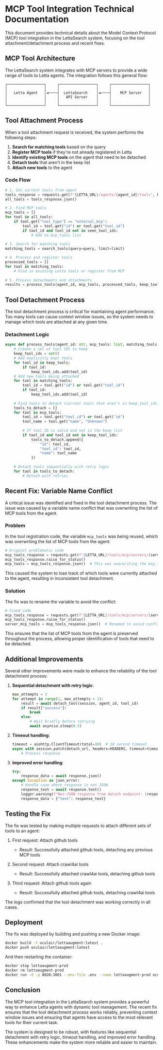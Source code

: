# MCP Tool Integration Technical Documentation

This document provides technical details about the Model Context Protocol (MCP) tool integration in the LettaSearch system, focusing on the tool attachment/detachment process and recent fixes.

## MCP Tool Architecture

The LettaSearch system integrates with MCP servers to provide a wide range of tools to Letta agents. The integration follows this general flow:

```
┌─────────────────┐     ┌─────────────────┐     ┌─────────────────┐
│                 │     │                 │     │                 │
│   Letta Agent   │◄────┤  LettaSearch    │◄────┤    MCP Server   │
│                 │     │   API Server    │     │                 │
│                 │     │                 │     │                 │
└─────────────────┘     └─────────────────┘     └─────────────────┘
```

## Tool Attachment Process

When a tool attachment request is received, the system performs the following steps:

1. **Search for matching tools** based on the query
2. **Register MCP tools** if they're not already registered in Letta
3. **Identify existing MCP tools** on the agent that need to be detached
4. **Detach tools** that aren't in the keep list
5. **Attach new tools** to the agent

### Code Flow

```python
# 1. Get current tools from agent
tools_response = requests.get(f"{LETTA_URL}/agents/{agent_id}/tools", headers=HEADERS)
all_tools = tools_response.json()

# 2. Find MCP tools
mcp_tools = []
for tool in all_tools:
    if tool.get("tool_type") == "external_mcp":
        tool_id = tool.get("id") or tool.get("tool_id")
        if tool_id and tool_id not in seen_tool_ids:
            # Add to mcp_tools list
            
# 3. Search for matching tools
matching_tools = search_tools(query=query, limit=limit)

# 4. Process and register tools
processed_tools = []
for tool in matching_tools:
    # Find in existing Letta tools or register from MCP
    
# 5. Process detachments and attachments
results = process_tools(agent_id, mcp_tools, processed_tools, keep_tools)
```

## Tool Detachment Process

The tool detachment process is critical for maintaining agent performance. Too many tools can cause context window issues, so the system needs to manage which tools are attached at any given time.

### Detachment Logic

```python
async def process_tools(agent_id: str, mcp_tools: list, matching_tools: list, keep_tools: list = None):
    # Create a set of tool IDs to keep
    keep_tool_ids = set()
    # Add explicitly kept tools
    for tool_id in keep_tools:
        if tool_id:
            keep_tool_ids.add(tool_id)
    # Add new tools being attached
    for tool in matching_tools:
        tool_id = tool.get("id") or tool.get("tool_id")
        if tool_id:
            keep_tool_ids.add(tool_id)
    
    # Find tools to detach (current tools that aren't in keep_tool_ids)
    tools_to_detach = []
    for tool in mcp_tools:
        tool_id = tool.get("tool_id") or tool.get("id")
        tool_name = tool.get("name", "Unknown")
        
        # If tool ID is valid and not in the keep list
        if tool_id and tool_id not in keep_tool_ids:
            tools_to_detach.append({
                "id": tool_id,
                "tool_id": tool_id,
                "name": tool_name
            })
    
    # Detach tools sequentially with retry logic
    for tool in tools_to_detach:
        # Detach with retries
```

## Recent Fix: Variable Name Conflict

A critical issue was identified and fixed in the tool detachment process. The issue was caused by a variable name conflict that was overwriting the list of MCP tools from the agent.

### Problem

In the tool registration code, the variable `mcp_tools` was being reused, which was overwriting the list of MCP tools from the agent:

```python
# Original problematic code
mcp_tools_response = requests.get(f"{LETTA_URL}/tools/mcp/servers/{server_name}/tools", headers=HEADERS)
mcp_tools_response.raise_for_status()
mcp_tools = mcp_tools_response.json()  # This was overwriting the mcp_tools list!
```

This caused the system to lose track of which tools were currently attached to the agent, resulting in inconsistent tool detachment.

### Solution

The fix was to rename the variable to avoid the conflict:

```python
# Fixed code
mcp_tools_response = requests.get(f"{LETTA_URL}/tools/mcp/servers/{server_name}/tools", headers=HEADERS)
mcp_tools_response.raise_for_status()
server_mcp_tools = mcp_tools_response.json()  # Renamed to avoid conflict
```

This ensures that the list of MCP tools from the agent is preserved throughout the process, allowing proper identification of tools that need to be detached.

## Additional Improvements

Several other improvements were made to enhance the reliability of the tool detachment process:

1. **Sequential detachment with retry logic**:
   ```python
   max_attempts = 3
   for attempt in range(1, max_attempts + 1):
       result = await detach_tool(session, agent_id, tool_id)
       if result["success"]:
           break
       else:
           # Wait briefly before retrying
           await asyncio.sleep(0.5)
   ```

2. **Timeout handling**:
   ```python
   timeout = aiohttp.ClientTimeout(total=10)  # 10 second timeout
   async with session.patch(detach_url, headers=HEADERS, timeout=timeout) as response:
       # Process response
   ```

3. **Improved error handling**:
   ```python
   try:
       response_data = await response.json()
   except Exception as json_error:
       # Handle case where response is not JSON
       response_text = await response.text()
       logger.warning(f"Non-JSON response from detach endpoint: {response_text}")
       response_data = {"text": response_text}
   ```

## Testing the Fix

The fix was tested by making multiple requests to attach different sets of tools to an agent:

1. First request: Attach github tools
   - Result: Successfully attached github tools, detaching any previous MCP tools

2. Second request: Attach crawl4ai tools
   - Result: Successfully attached crawl4ai tools, detaching github tools

3. Third request: Attach github tools again
   - Result: Successfully attached github tools, detaching crawl4ai tools

The logs confirmed that the tool detachment was working correctly in all cases.

## Deployment

The fix was deployed by building and pushing a new Docker image:

```bash
docker build -t oculair/lettaaugment:latest .
docker push oculair/lettaaugment:latest
```

And then restarting the container:

```bash
docker stop lettaaugment-prod
docker rm lettaaugment-prod
docker run -d -p 8020:3001 --env-file .env --name lettaaugment-prod oculair/lettaaugment:latest
```

## Conclusion

The MCP tool integration in the LettaSearch system provides a powerful way to enhance Letta agents with dynamic tool management. The recent fix ensures that the tool detachment process works reliably, preventing context window issues and ensuring that agents have access to the most relevant tools for their current task.

The system is designed to be robust, with features like sequential detachment with retry logic, timeout handling, and improved error handling. These enhancements make the system more reliable and easier to maintain.